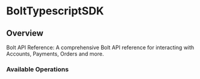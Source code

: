 # BoltTypescriptSDK


## Overview

Bolt API Reference: A comprehensive Bolt API reference for interacting with Accounts, Payments, Orders and more.

### Available Operations

